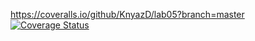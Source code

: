 https://coveralls.io/github/KnyazD/lab05?branch=master
[![Coverage Status](https://coveralls.io/github/KnyazD/lab05/badge.svg?branch=master)](https://coveralls.io/github/KnyazD/lab05?branch=master)
